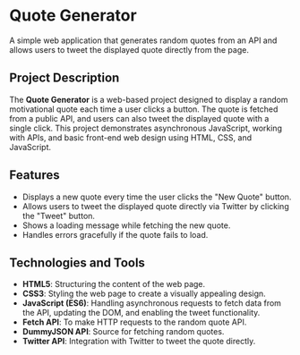 # Quote Generator

A simple web application that generates random quotes from an API and allows users to tweet the displayed quote directly from the page.

## Project Description

The **Quote Generator** is a web-based project designed to display a random motivational quote each time a user clicks a button. The quote is fetched from a public API, and users can also tweet the displayed quote with a single click. This project demonstrates asynchronous JavaScript, working with APIs, and basic front-end web design using HTML, CSS, and JavaScript.

## Features

- Displays a new quote every time the user clicks the "New Quote" button.
- Allows users to tweet the displayed quote directly via Twitter by clicking the "Tweet" button.
- Shows a loading message while fetching the new quote.
- Handles errors gracefully if the quote fails to load.

## Technologies and Tools

- **HTML5**: Structuring the content of the web page.
- **CSS3**: Styling the web page to create a visually appealing design.
- **JavaScript (ES6)**: Handling asynchronous requests to fetch data from the API, updating the DOM, and enabling the tweet functionality.
- **Fetch API**: To make HTTP requests to the random quote API.
- **DummyJSON API**: Source for fetching random quotes.
- **Twitter API**: Integration with Twitter to tweet the quote directly.



